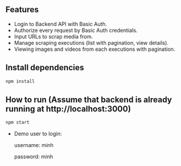 ## Features

- Login to Backend API with Basic Auth.
- Authorize every request by Basic Auth credentials.
- Input URLs to scrap media from.
- Manage scraping executions (list with pagination, view details).
- Viewing images and videos from each executions with pagination.

## Install dependencies

```sh
npm install
```

## How to run (Assume that backend is already running at http://localhost:3000)

```sh
npm start
```
- Demo user to login:

    username: minh
    
    password: minh
